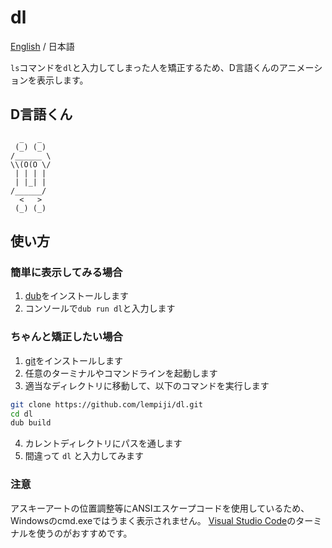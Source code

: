 # dl

[English](https://github.com/lempiji/dl/blob/master/README.md) / 日本語

`ls`コマンドを`dl`と入力してしまった人を矯正するため、D言語くんのアニメーションを表示します。

## D言語くん

```
  _   _
 (_) (_)
/______ \
\\(O(O \/
 | | | |
 | |_| |
/______/
  <   >
 (_) (_)
```

## 使い方

### 簡単に表示してみる場合

1. [dub](http://code.dlang.org/download)をインストールします
2. コンソールで`dub run dl`と入力します

### ちゃんと矯正したい場合

1. [git](https://git-scm.com)をインストールします
2. 任意のターミナルやコマンドラインを起動します
3. 適当なディレクトリに移動して、以下のコマンドを実行します  
  ```bash
  git clone https://github.com/lempiji/dl.git
  cd dl
  dub build
  ```
4. カレントディレクトリにパスを通します
5. 間違って `dl` と入力してみます

### 注意
アスキーアートの位置調整等にANSIエスケープコードを使用しているため、Windowsのcmd.exeではうまく表示されません。
[Visual Studio Code](https://code.visualstudio.com)のターミナルを使うのがおすすめです。
